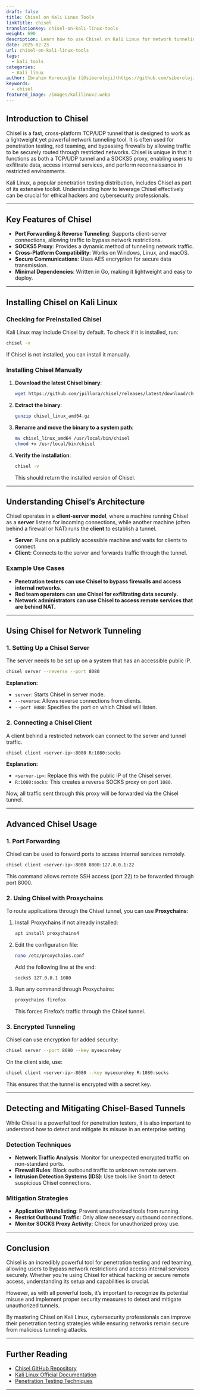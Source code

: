 ```yaml
---
draft: false
title: Chisel on Kali Linux Tools
linkTitle: chisel
translationKey: chisel-on-kali-linux-tools
weight: 690
description: Learn how to use Chisel on Kali Linux for network tunneling, port forwarding, and secure communications.
date: 2025-02-23
url: chisel-on-kali-linux-tools
tags:
  - kali tools
categories:
  - Kali linux
author: İbrahim Korucuoğlu ([@siberoloji](https://github.com/siberoloji))
keywords: 
  - chisel
featured_image: /images/kalilinux2.webp
---
```

## Introduction to Chisel

Chisel is a fast, cross-platform TCP/UDP tunnel that is designed to work as a lightweight yet powerful network tunneling tool. It is often used for penetration testing, red teaming, and bypassing firewalls by allowing traffic to be securely routed through restricted networks. Chisel is unique in that it functions as both a TCP/UDP tunnel and a SOCKS5 proxy, enabling users to exfiltrate data, access internal services, and perform reconnaissance in restricted environments.

Kali Linux, a popular penetration testing distribution, includes Chisel as part of its extensive toolkit. Understanding how to leverage Chisel effectively can be crucial for ethical hackers and cybersecurity professionals.

---

## Key Features of Chisel

- **Port Forwarding & Reverse Tunneling**: Supports client-server connections, allowing traffic to bypass network restrictions.
- **SOCKS5 Proxy**: Provides a dynamic method of tunneling network traffic.
- **Cross-Platform Compatibility**: Works on Windows, Linux, and macOS.
- **Secure Communications**: Uses AES encryption for secure data transmission.
- **Minimal Dependencies**: Written in Go, making it lightweight and easy to deploy.

---

## Installing Chisel on Kali Linux

### Checking for Preinstalled Chisel

Kali Linux may include Chisel by default. To check if it is installed, run:

```bash
chisel -v
```

If Chisel is not installed, you can install it manually.

### Installing Chisel Manually

1. **Download the latest Chisel binary**:

   ```bash
   wget https://github.com/jpillora/chisel/releases/latest/download/chisel_linux_amd64.gz
   ```

2. **Extract the binary**:

   ```bash
   gunzip chisel_linux_amd64.gz
   ```

3. **Rename and move the binary to a system path**:

   ```bash
   mv chisel_linux_amd64 /usr/local/bin/chisel
   chmod +x /usr/local/bin/chisel
   ```

4. **Verify the installation**:

   ```bash
   chisel -v
   ```

   This should return the installed version of Chisel.

---

## Understanding Chisel’s Architecture

Chisel operates in a **client-server model**, where a machine running Chisel as a **server** listens for incoming connections, while another machine (often behind a firewall or NAT) runs the **client** to establish a tunnel.

- **Server**: Runs on a publicly accessible machine and waits for clients to connect.
- **Client**: Connects to the server and forwards traffic through the tunnel.

### Example Use Cases

- **Penetration testers can use Chisel to bypass firewalls and access internal networks.**
- **Red team operators can use Chisel for exfiltrating data securely.**
- **Network administrators can use Chisel to access remote services that are behind NAT.**

---

## Using Chisel for Network Tunneling

### 1. Setting Up a Chisel Server

The server needs to be set up on a system that has an accessible public IP.

```bash
chisel server --reverse --port 8080
```

**Explanation:**

- `server`: Starts Chisel in server mode.
- `--reverse`: Allows reverse connections from clients.
- `--port 8080`: Specifies the port on which Chisel will listen.

### 2. Connecting a Chisel Client

A client behind a restricted network can connect to the server and tunnel traffic.

```bash
chisel client <server-ip>:8080 R:1080:socks
```

**Explanation:**

- `<server-ip>`: Replace this with the public IP of the Chisel server.
- `R:1080:socks`: This creates a reverse SOCKS proxy on port `1080`.

Now, all traffic sent through this proxy will be forwarded via the Chisel tunnel.

---

## Advanced Chisel Usage

### 1. Port Forwarding

Chisel can be used to forward ports to access internal services remotely.

```bash
chisel client <server-ip>:8080 8000:127.0.0.1:22
```

This command allows remote SSH access (port 22) to be forwarded through port 8000.

### 2. Using Chisel with Proxychains

To route applications through the Chisel tunnel, you can use **Proxychains**:

1. Install Proxychains if not already installed:

   ```bash
   apt install proxychains4
   ```

2. Edit the configuration file:

   ```bash
   nano /etc/proxychains.conf
   ```

   Add the following line at the end:

   ```plaintext
   socks5 127.0.0.1 1080
   ```

3. Run any command through Proxychains:

   ```bash
   proxychains firefox
   ```

   This forces Firefox’s traffic through the Chisel tunnel.

### 3. Encrypted Tunneling

Chisel can use encryption for added security:

```bash
chisel server --port 8080 --key mysecurekey
```

On the client side, use:

```bash
chisel client <server-ip>:8080 --key mysecurekey R:1080:socks
```

This ensures that the tunnel is encrypted with a secret key.

---

## Detecting and Mitigating Chisel-Based Tunnels

While Chisel is a powerful tool for penetration testers, it is also important to understand how to detect and mitigate its misuse in an enterprise setting.

### Detection Techniques

- **Network Traffic Analysis**: Monitor for unexpected encrypted traffic on non-standard ports.
- **Firewall Rules**: Block outbound traffic to unknown remote servers.
- **Intrusion Detection Systems (IDS)**: Use tools like Snort to detect suspicious Chisel connections.

### Mitigation Strategies

- **Application Whitelisting**: Prevent unauthorized tools from running.
- **Restrict Outbound Traffic**: Only allow necessary outbound connections.
- **Monitor SOCKS Proxy Activity**: Check for unauthorized proxy use.

---

## Conclusion

Chisel is an incredibly powerful tool for penetration testing and red teaming, allowing users to bypass network restrictions and access internal services securely. Whether you’re using Chisel for ethical hacking or secure remote access, understanding its setup and capabilities is crucial.

However, as with all powerful tools, it’s important to recognize its potential misuse and implement proper security measures to detect and mitigate unauthorized tunnels.

By mastering Chisel on Kali Linux, cybersecurity professionals can improve their penetration testing strategies while ensuring networks remain secure from malicious tunneling attacks.

---

## Further Reading

- [Chisel GitHub Repository](https://github.com/jpillora/chisel)
- [Kali Linux Official Documentation](https://www.kali.org/docs/)
- [Penetration Testing Techniques](https://www.offensive-security.com/)

---
